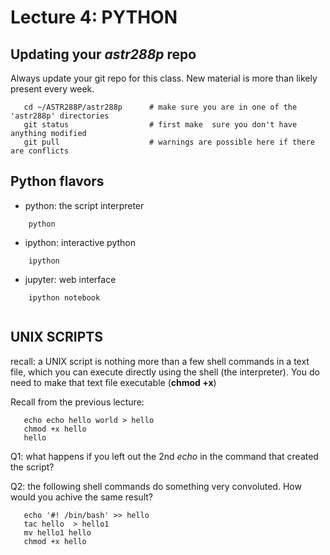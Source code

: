 Lecture 4:  PYTHON
==================


## Updating your *astr288p* repo

Always update your git repo for this class. New material is more than likely present every week.
```
   cd ~/ASTR288P/astr288p      # make sure you are in one of the 'astr288p' directories
   git status                  # first make  sure you don't have anything modified
   git pull                    # warnings are possible here if there are conflicts
```

## Python flavors

* python: the script interpreter

```
	python
```

* ipython: interactive python
```
	ipython
```	

* jupyter: web interface

```
	ipython notebook
	
```	


## UNIX SCRIPTS

recall: a UNIX script is nothing more than a few shell commands in a text file, which you can execute directly using
the shell (the interpreter). You do need to make that text file executable (**chmod +x**)

Recall from the previous lecture:
```
   echo echo hello world > hello
   chmod +x hello
   hello
```
Q1:  what happens if you left out the 2nd *echo* in the command that created the script?

Q2: the following shell commands do something very convoluted. How would you achive the same result?
```
   echo '#! /bin/bash' >> hello
   tac hello  > hello1
   mv hello1 hello
   chmod +x hello
```   
   
